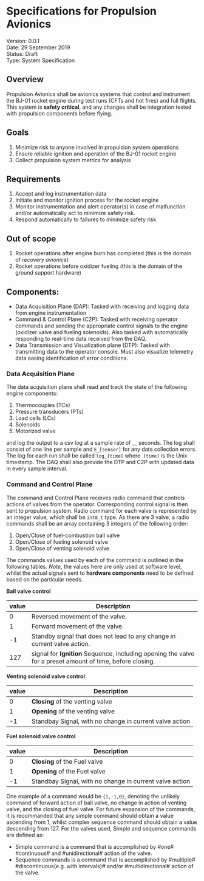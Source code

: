 # Specifications for Propulsion Avionics
Version: 0.0.1  
Date: 29 September 2019  
Status: Draft  
Type: System Specification  

## Overview
Propulsion Avionics shall be avionics systems that control and instrument
the BJ-01 rocket engine during test runs (CFTs and hot fires) and full flights. 
This system is **safety critical**, and any changes shall be integration tested 
with propulsion components before flying.

## Goals
1. Minimize risk to anyone involved in propulsion system operations
2. Ensure reliable ignition and operation of the BJ-01 rocket engine
3. Collect propulsion system metrics for analysis

## Requirements
1. Accept and log instrumentation data
2. Initiate and monitor ignition process for the rocket engine
3. Monitor instrumentation and alert operator(s) in case of malfunction and/or
    automatically act to minimize safety risk.
4. Respond automatically to failures to minimize safety risk

## Out of scope
1. Rocket operations after engine burn has completed (this is the domain of
   *recovery avionics*)
2. Rocket operations before oxidizer fueling (this is the domain of the
    ground support hardware)

## Components:
- Data Acquisition Plane (DAP): Tasked with receiving and logging data from engine
  instrumentation
- Command & Control Plane (C2P): Tasked with receiving operator commands and
  sending the appropriate control signals to the engine (oxidizer valve and
  fueling solenoids). Also tasked with automatically responding to real-time data 
  received from the DAQ.
- Data Transmission and Visualization plane (DTP): Tasked with transmitting data
  to the operator console. Must also visualize telemetry data easing identification
  of error conditions.

### Data Acquisition Plane
The data acquisition plane shall read and track the state of the following engine
components:

1. Thermocouples (TCs)
2. Pressure transducers (PTs)
3. Load cells (LCs)
4. Solenoids
5. Motorized valve

and log the output to a csv log at a sample rate of __ seconds. The log shall
consist of one line per sample and `E_[sensor]` for any data collection 
errors. The log for each run shall be called `log_[time]` where` [time]` is the
Unix timestamp. The DAQ shall also provide the DTP and C2P with updated data
in every sample interval.

### Command and Control Plane
The command and Control Plane receives radio command that controls actions of valves from the operator. Corresponding control signal is then sent to propulsion system. Radio command for each valve is represented by an integer value, which shall be `int8_t` type. As there are 3 valve, a radio commands shall be an array containing 3 integers of the following order:

1. Open/Close of fuel-combustion ball valve
2. Open/Close of fueling solenoid valve
3. Open/Close of venting solenoid valve

The commands values used by each of the command is outlined in the following tables. *Note*, the values here are only used at software level, whilst the actual signals sent to **hardware components** need to be defined based on the particular needs.

**Ball valve control**

|value|Description|
|-----|-----------|
|0|Reversed movement of the valve.|
|1|Forward movement of the valve.|
|-1|Standby signal that does not lead to any change in current valve action.|
|127|signal for **Ignition** Sequence, including opening the valve for a preset amount of time, before closing.|

**Venting solenoid valve control**

|value|Description|
|-----|-----------|
|0|**Closing** of the venting valve|
|1|**Opening** of the venting valve|
|-1|Standbay Signal, with no change in current valve action|


**Fuel solenoid valve control**

|value|Description|
|-----|-----------|
|0|**Closing** of the Fuel valve|
|1|**Opening** of the Fuel valve|
|-1|Standbay Signal, with no change in current valve action|

One example of a command would be `{1,-1,0}`, denoting the unlikely command of forward action of ball valve, no change in action of venting valve, and the closing of fuel valve. For future expansion of the commands, it is recommanded that any simple command should obtain a value ascending from 1, whilst complex sequence command should obtain a value descending from 127. For the valves used, Simple and sequence commands are defined as:

- Simple command is a command that is accomplished by #one# #continuous# and #unidirectional# action of the valve.
- Sequence commands is a command that is accomplished by #multiple# #discontinuous(e.g. with intervals)# and/or #multidirectional# action of the valve.
